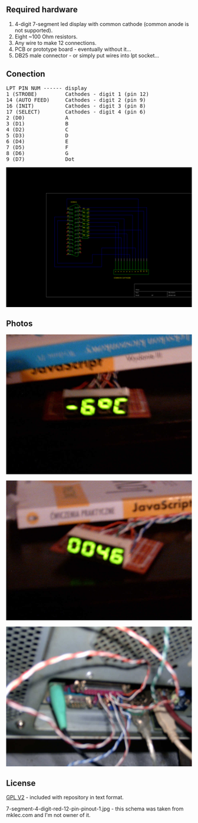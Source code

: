## Required hardware

1. 4-digit 7-segment led display with common cathode (common anode is not supported).
2. Eight ~100 Ohm resistors.
3. Any wire to make 12 connections.
4. PCB or prototype board - eventually without it...
5. DB25 male connector - or simply put wires into lpt socket...

## Conection

<pre>LPT PIN NUM ------ display
1 (STROBE)         Cathodes - digit 1 (pin 12)
14 (AUTO FEED)     Cathodes - digit 2 (pin 9)
16 (INIT)          Cathodes - digit 3 (pin 8)
17 (SELECT)        Cathodes - digit 4 (pin 6)
2 (D0)             A
3 (D1)             B
4 (D2)             C
5 (D3)             D
6 (D4)             E
7 (D5)             F
8 (D6)             G
9 (D7)             Dot
</pre>

![Schema](https://raw.githubusercontent.com/norbertkiszka/simplest-lpt-led-clock/master/Schema.png)

## Photos

![Temp](https://raw.githubusercontent.com/norbertkiszka/simplest-lpt-led-clock/master/photo/temp_from_api.jpg)

![Clock](https://raw.githubusercontent.com/norbertkiszka/simplest-lpt-led-clock/master/photo/clock.jpg)

![LPT connection](https://raw.githubusercontent.com/norbertkiszka/simplest-lpt-led-clock/master/photo/lpt.jpg)

## License

[GPL V2](https://www.gnu.org/licenses/old-licenses/gpl-2.0.html) - included with repository in text format.

7-segment-4-digit-red-12-pin-pinout-1.jpg - this schema was taken from mklec.com and I'm not owner of it.
